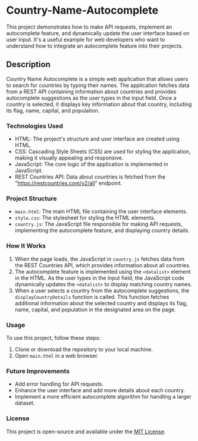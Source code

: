 # Country-Name-Autocomplete
This project demonstrates how to make API requests, implement an autocomplete feature, and dynamically update the user interface based on user input. It's a useful example for web developers who want to understand how to integrate an autocomplete feature into their projects.


## Description
Country Name Autocomplete is a simple web application that allows users to search for countries by typing their names. The application fetches data from a REST API containing information about countries and provides autocomplete suggestions as the user types in the input field. Once a country is selected, it displays key information about that country, including its flag, name, capital, and population.


### Technologies Used
- HTML: The project's structure and user interface are created using HTML.
- CSS: Cascading Style Sheets (CSS) are used for styling the application, making it visually appealing and responsive.
- JavaScript: The core logic of the application is implemented in JavaScript.
- REST Countries API: Data about countries is fetched from the "https://restcountries.com/v2/all" endpoint.

### Project Structure
- `main.html`: The main HTML file containing the user interface elements.
- `style.css`: The stylesheet for styling the HTML elements.
- `country.js`: The JavaScript file responsible for making API requests, implementing the autocomplete feature, and displaying country details.

### How It Works
1. When the page loads, the JavaScript in `country.js` fetches data from the REST Countries API, which provides information about all countries.
2. The autocomplete feature is implemented using the `<datalist>` element in the HTML. As the user types in the input field, the JavaScript code dynamically updates the `<datalist>` to display matching country names.
3. When a user selects a country from the autocomplete suggestions, the `displayCountryDetails` function is called. This function fetches additional information about the selected country and displays its flag, name, capital, and population in the designated area on the page.

### Usage
To use this project, follow these steps:
1. Clone or download the repository to your local machine.
2. Open `main.html` in a web browser.

### Future Improvements
- Add error handling for API requests.
- Enhance the user interface and add more details about each country.
- Implement a more efficient autocomplete algorithm for handling a larger dataset.

### License
This project is open-source and available under the [MIT License](LICENSE.md).
